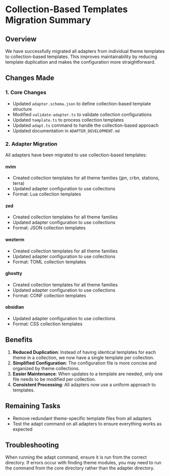 # Collection-Based Templates Migration Summary

## Overview
We have successfully migrated all adapters from individual theme templates to collection-based templates. This improves maintainability by reducing template duplication and makes the configuration more straightforward.

## Changes Made

### 1. Core Changes
- Updated `adapter.schema.json` to define collection-based template structure
- Modified `validate-adapter.ts` to validate collection configurations
- Updated `template.ts` to process collection templates
- Updated `adapt.ts` command to handle the collection-based approach
- Updated documentation in `ADAPTER_DEVELOPMENT.md`

### 2. Adapter Migration
All adapters have been migrated to use collection-based templates:

#### nvim
- Created collection templates for all theme families (jpn, crbn, stations, terra)
- Updated adapter configuration to use collections
- Format: Lua collection templates

#### zed
- Created collection templates for all theme families
- Updated adapter configuration to use collections
- Format: JSON collection templates

#### wezterm
- Created collection templates for all theme families
- Updated adapter configuration to use collections
- Format: TOML collection templates

#### ghostty
- Created collection templates for all theme families
- Updated adapter configuration to use collections
- Format: CONF collection templates

#### obsidian
- Updated adapter configuration to use collections
- Format: CSS collection templates

## Benefits
1. **Reduced Duplication**: Instead of having identical templates for each theme in a collection, we now have a single template per collection.
2. **Simplified Configuration**: The configuration file is more concise and organized by theme collections.
3. **Easier Maintenance**: When updates to a template are needed, only one file needs to be modified per collection.
4. **Consistent Processing**: All adapters now use a uniform approach to templates.

## Remaining Tasks
- Remove redundant theme-specific template files from all adapters
- Test the adapt command on all adapters to ensure everything works as expected

## Troubleshooting
When running the adapt command, ensure it is run from the correct directory. If errors occur with finding theme modules, you may need to run the command from the core directory rather than the adapter directory.